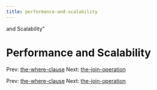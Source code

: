 ```yaml
---
title: performance-and-scalability
---
```


and Scalability"

# Performance and Scalability

Prev: [the-where-clause](the-where-clause.md)
Next:
[the-join-operation](the-join-operation.md)

Prev: [the-where-clause](the-where-clause.md)
Next:
[the-join-operation](the-join-operation.md)
